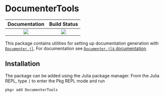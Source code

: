 # DocumenterTools

| **Documentation**                       | **Build Status**                |
|:---------------------------------------:|:-------------------------------:|
| [![][docs-stable-img]][docs-stable-url] | [![][codecov-img]][codecov-url] |

This package contains utilities for setting up documentation generation with
[`Documenter.jl`][documenter]. For documentation see [`Documenter.jl`s
documentation][documenter-docs].

## Installation

The package can be added using the Julia package manager. From the Julia REPL, type `]` to
enter the Pkg REPL mode and run

```
pkg> add DocumenterTools
```

[documenter]: https://github.com/JuliaDocs/Documenter.jl
[documenter-docs]: https://juliadocs.github.io/Documenter.jl/stable/

[docs-stable-img]: https://img.shields.io/badge/docs-stable-blue.svg
[docs-stable-url]: https://docs.juliahub.com/DocumenterTools/

[travis-img]: https://travis-ci.org/JuliaDocs/DocumenterTools.jl.svg?branch=master
[travis-url]: https://travis-ci.org/JuliaDocs/DocumenterTools.jl

[appveyor-img]: https://ci.appveyor.com/api/projects/status/xx7nimfpnl1r4gx0?svg=true
[appveyor-url]: https://ci.appveyor.com/project/JuliaDocs/documentertools-jl

[codecov-img]: https://codecov.io/gh/JuliaDocs/DocumenterTools.jl/branch/master/graph/badge.svg
[codecov-url]: https://codecov.io/gh/JuliaDocs/DocumenterTools.jl
